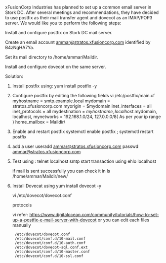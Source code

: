 xFusionCorp Industries has planned to set up a common email server in Stork DC. After several meetings and recommendations, they have decided to use postfix as their mail transfer agent and dovecot as an IMAP/POP3 server. We would like you to perform the following steps:

Install and configure postfix on Stork DC mail server.

Create an email account ammar@stratos.xfusioncorp.com identified by B4zNgHA7Ya.

Set its mail directory to /home/ammar/Maildir.

Install and configure dovecot on the same server.

Solution: 

1. Install postfix using: 
    yum install postfix -y

2. Configure postfix by editing the following fields 
    vi /etc/postfix/main.cf
    myhostname = smtp.example.local
    mydomain = stratos.xfusioncorp.com
    myorigin = $mydomain
    inet_interfaces = all
    inet_protocols = all
    mydestination = $myhostname, localhost.$mydomain, localhost,
    mynetworks = 192.168.1.0/24, 127.0.0.0/8( As per your ip range )
    home_mailbox = Maildir/
3. Enable and restart postfix 
    systemctl enable postfix ; systemctl restart postfix

4. add a user 
    useradd ammar@stratos.xfusioncorp.com
    passwd ammar@stratos.xfusioncorp.com
5. Test using :
    telnet localhost smtp
     start transaction using ehlo localhost

     if mail is sent successfully you can check it in 
     ls /home/ammar/Maildir/new/

6. Install Dovecat using 
     yum install dovecot -y

     vi /etc/dovecot/dovecot.conf

     protocols

     vi 
     refer: https://www.digitalocean.com/community/tutorials/how-to-set-up-a-postfix-e-mail-server-with-dovecot 
     or you can edit each files manually

        /etc/dovecot/dovecot.conf
        /etc/dovecot/conf.d/10-mail.conf 
        /etc/dovecot/conf.d/10-auth.conf 
        /etc/dovecot/dovecot-sql.conf.ext 
        /etc/dovecot/conf.d/10-master.conf 
        /etc/dovecot/conf.d/10-ssl.conf 